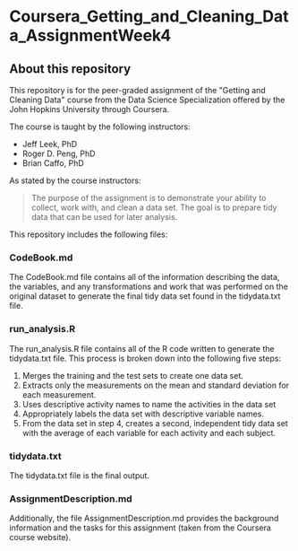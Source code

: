 # Coursera_Getting_and_Cleaning_Data_AssignmentWeek4
## About this repository

This repository is for the peer-graded assignment of the "Getting and Cleaning Data" course from the Data Science Specialization offered by the John Hopkins University through Coursera. 

The course is taught by the following instructors: 
  - Jeff Leek, PhD
  - Roger D. Peng, PhD
  - Brian Caffo, PhD

As stated by the course instructors:
> The purpose of the assignment is to demonstrate your ability to collect, work with, and clean a data set. The goal is to prepare tidy data that can be used for later analysis.
 
This repository includes the following files: 

### CodeBook.md
The CodeBook.md file contains all of the information describing the data, the variables, and any transformations and work that was performed on the original dataset to generate the final tidy data set found in the tidydata.txt file. 

### run_analysis.R
The run_analysis.R file contains all of the R code written to generate the tidydata.txt file. This process is broken down into the following five steps: 
1. Merges the training and the test sets to create one data set.
2. Extracts only the measurements on the mean and standard deviation for each measurement.
3. Uses descriptive activity names to name the activities in the data set
4. Appropriately labels the data set with descriptive variable names.
5. From the data set in step 4, creates a second, independent tidy data set with the average of each variable for each activity and each subject.

### tidydata.txt
The tidydata.txt file is the final output. 

### AssignmentDescription.md
Additionally, the file AssignmentDescription.md provides the background information and the tasks for this assignment (taken from the Coursera course website).  
